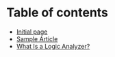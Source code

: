 # Table of contents

* [Initial page](README.md)
* [Sample Article](sample-article.md)
* [What Is a Logic Analyzer?](what-is-a-logic-analyzer-and-what-is-it-used-for.md)

